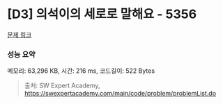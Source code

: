 # [D3] 의석이의 세로로 말해요 - 5356 

[문제 링크](https://swexpertacademy.com/main/code/problem/problemDetail.do?contestProbId=AWVWgkP6sQ0DFAUO) 

### 성능 요약

메모리: 63,296 KB, 시간: 216 ms, 코드길이: 522 Bytes



> 출처: SW Expert Academy, https://swexpertacademy.com/main/code/problem/problemList.do